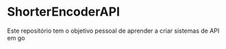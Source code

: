 # ShorterEncoderAPI

Este repositório tem o objetivo pessoal de aprender a criar sistemas de API em go
